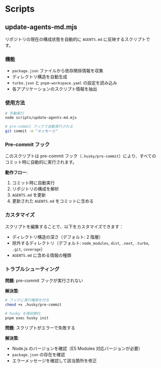 # Scripts

## update-agents-md.mjs

リポジトリの現在の構成状態を自動的に `AGENTS.md` に反映するスクリプトです。

### 機能

- `package.json` ファイルから依存関係情報を収集
- ディレクトリ構造を自動生成
- `turbo.json` と `pnpm-workspace.yaml` の設定を読み込み
- 各アプリケーションのスクリプト情報を抽出

### 使用方法

```bash
# 手動実行
node scripts/update-agents-md.mjs

# pre-commit フックで自動実行される
git commit -m "メッセージ"
```

### Pre-commit フック

このスクリプトは pre-commit フック（`.husky/pre-commit`）により、すべてのコミット時に自動的に実行されます。

**動作フロー**:

1. コミット時に自動実行
2. リポジトリの構成を解析
3. `AGENTS.md` を更新
4. 更新された `AGENTS.md` をコミットに含める

### カスタマイズ

スクリプトを編集することで、以下をカスタマイズできます：

- ディレクトリ構造の深さ（デフォルト: 2 階層）
- 除外するディレクトリ（デフォルト: `node_modules`, `dist`, `.next`, `.turbo`, `.git`, `coverage`）
- `AGENTS.md` に含める情報の種類

### トラブルシューティング

**問題**: pre-commit フックが実行されない

**解決策**:

```bash
# フックに実行権限を付与
chmod +x .husky/pre-commit

# husky を再初期化
pnpm exec husky init
```

**問題**: スクリプトがエラーで失敗する

**解決策**:

- Node.js のバージョンを確認（ES Modules 対応バージョンが必要）
- `package.json` の存在を確認
- エラーメッセージを確認して該当箇所を修正
